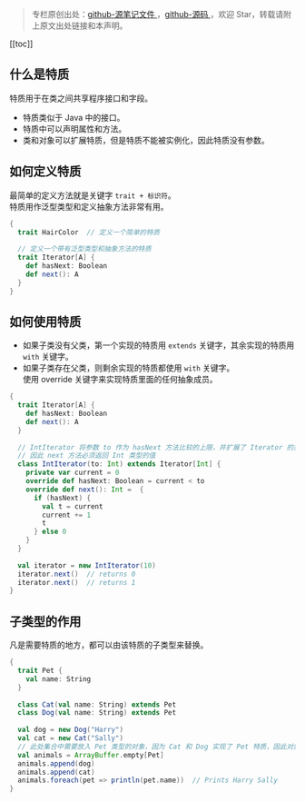 > 专栏原创出处：[github-源笔记文件 ](https://github.com/GourdErwa/review-notes/tree/master/language/scala-basis) ，[github-源码 ](https://github.com/GourdErwa/scala-advanced/tree/master/scala-base/src/main/scala/com/gourd/scala/base/)，欢迎 Star，转载请附上原文出处链接和本声明。

[[toc]]  
## 什么是特质
特质用于在类之间共享程序接口和字段。  
* 特质类似于 Java 中的接口。 
* 特质中可以声明属性和方法。
* 类和对象可以扩展特质，但是特质不能被实例化，因此特质没有参数。
## 如何定义特质
最简单的定义方法就是关键字 `trait + 标识符`。  
特质用作泛型类型和定义抽象方法非常有用。
```scala
{
  trait HairColor  // 定义一个简单的特质
  
  // 定义一个带有泛型类型和抽象方法的特质
  trait Iterator[A] {
    def hasNext: Boolean
    def next(): A
  }
}
```
## 如何使用特质
* 如果子类没有父类，第一个实现的特质用 `extends` 关键字，其余实现的特质用 `with` 关键字。  
* 如果子类存在父类，则剩余实现的特质都使用 `with` 关键字。  
使用 override 关键字来实现特质里面的任何抽象成员。
```scala
{
  trait Iterator[A] {
    def hasNext: Boolean
    def next(): A
  }
  
  // IntIterator 将参数 to 作为 hasNext 方法比较的上限，并扩展了 Iterator 的类型为 Int
  // 因此 next 方法必须返回 Int 类型的值
  class IntIterator(to: Int) extends Iterator[Int] {
    private var current = 0
    override def hasNext: Boolean = current < to
    override def next(): Int =  {
      if (hasNext) {
        val t = current
        current += 1
        t
      } else 0
    }
  }
  
  val iterator = new IntIterator(10)
  iterator.next()  // returns 0
  iterator.next()  // returns 1
}
```
## 子类型的作用
凡是需要特质的地方，都可以由该特质的子类型来替换。
```scala
{
  trait Pet {
    val name: String
  }
  
  class Cat(val name: String) extends Pet
  class Dog(val name: String) extends Pet
  
  val dog = new Dog("Harry")
  val cat = new Cat("Sally")
  // 此处集合中需要放入 Pet 类型的对象，因为 Cat 和 Dog 实现了 Pet 特质，因此对象 dog 和 cat 可以放入该集合
  val animals = ArrayBuffer.empty[Pet]
  animals.append(dog)
  animals.append(cat)
  animals.foreach(pet => println(pet.name))  // Prints Harry Sally
}
```